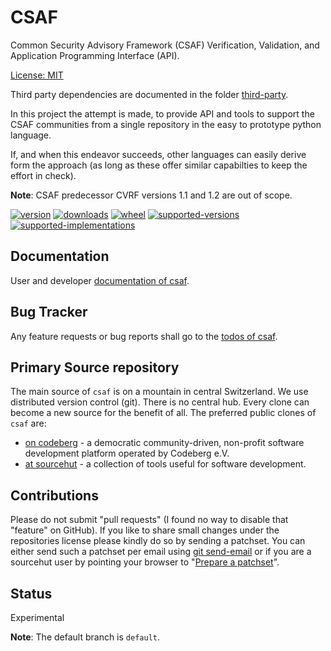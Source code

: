 # CSAF

Common Security Advisory Framework (CSAF) Verification, Validation, and Application Programming Interface (API).

[License: MIT](https://git.sr.ht/~sthagen/csaf/tree/default/item/LICENSE)

Third party dependencies are documented in the folder [third-party](docs/third-party/README.md).

In this project the attempt is made, to provide API and tools to support the CSAF communities from a single repository in the easy to prototype python language.

If, and when this endeavor succeeds, other languages can easily derive form the approach (as long as these offer similar capabilties to keep the effort in check).

**Note**: CSAF predecessor CVRF versions 1.1 and 1.2 are out of scope.

[![version](https://img.shields.io/pypi/v/csaf.svg?style=flat)](https://pypi.python.org/pypi/csaf/)
[![downloads](https://pepy.tech/badge/csaf/month)](https://pepy.tech/project/csaf)
[![wheel](https://img.shields.io/pypi/wheel/csaf.svg?style=flat)](https://pypi.python.org/pypi/csaf/)
[![supported-versions](https://img.shields.io/pypi/pyversions/csaf.svg?style=flat)](https://pypi.python.org/pypi/csaf/)
[![supported-implementations](https://img.shields.io/pypi/implementation/csaf.svg?style=flat)](https://pypi.python.org/pypi/csaf/)

## Documentation

User and developer [documentation of csaf](https://codes.dilettant.life/docs/csaf).

## Bug Tracker

Any feature requests or bug reports shall go to the [todos of csaf](https://todo.sr.ht/~sthagen/csaf).

## Primary Source repository

The main source of `csaf` is on a mountain in central Switzerland.
We use distributed version control (git).
There is no central hub.
Every clone can become a new source for the benefit of all.
The preferred public clones of `csaf` are:

* [on codeberg](https://codeberg.org/sthagen/csaf) - a democratic community-driven, non-profit software development platform operated by Codeberg e.V.
* [at sourcehut](https://git.sr.ht/~sthagen/csaf) - a collection of tools useful for software development.

## Contributions

Please do not submit "pull requests" (I found no way to disable that "feature" on GitHub).
If you like to share small changes under the repositories license please kindly do so by sending a patchset.
You can either send such a patchset per email using [git send-email](https://git-send-email.io) or 
if you are a sourcehut user by pointing your browser to "[Prepare a patchset](https://git.sr.ht/~sthagen/csaf/send-email)".

## Status

Experimental

**Note**: The default branch is `default`.
